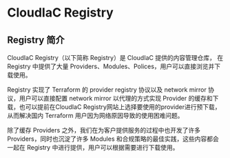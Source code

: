 # CloudIaC Registry

## Registry 简介
CloudIaC Registry（以下简称 Registry）是 CloudIaC 提供的内容管理仓库， 在 Registry 中提供了大量 Providers、Modules、Polices，用户可以直接浏览并下载使用。

Registry 实现了 Terraform 的 provider registry 协议以及 network mirror 协议，用户可以直接配置 network mirror 以代理的方式实现 Provider 的缓存和下载，也可以提前在CloudIaC Registry网站上选择要使用的provider进行预下载，从而解决国内 Terraform 用户因为网络原因导致的使用困难问题。

除了缓存 Providers 之外，我们在为客户提供服务的过程中也开发了许多 Providers，同时也沉淀了许多 Modules 和合规策略的最佳实践，这些内容都会一起在 Registry 中进行提供，用户可以根据需要进行下载使用。

